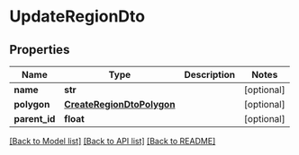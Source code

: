 # UpdateRegionDto

## Properties
Name | Type | Description | Notes
------------ | ------------- | ------------- | -------------
**name** | **str** |  | [optional] 
**polygon** | [**CreateRegionDtoPolygon**](CreateRegionDtoPolygon.md) |  | [optional] 
**parent_id** | **float** |  | [optional] 

[[Back to Model list]](../README.md#documentation-for-models) [[Back to API list]](../README.md#documentation-for-api-endpoints) [[Back to README]](../README.md)

